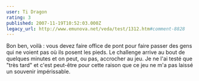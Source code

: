 ```yaml
---
user: Ti Dragon
rating: 3
published: 2007-11-19T10:52:03.000Z
legacy_url: http://www.emunova.net/veda/test/1312.htm#comment-8828
---
```

Bon ben, voilà : vous devez faire office de pont pour faire passer des gens qui ne voient pas où ils posent les pieds. Le challenge arrive au bout de quelques minutes et on peut, ou pas, accrocher au jeu. Je ne l'ai testé que "très tard" et c'est peut-être pour cette raison que ce jeu ne m'a pas laissé un souvenir impérissable.